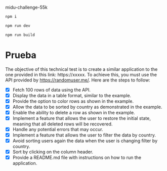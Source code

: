 midu-challenge-55k

```bash
npm i

npm run dev

npm run build
```


# Prueba
The objective of this technical test is to create a similar application to the one provided in this link: https://xxxxx. To achieve this, you must use the API provided by https://randomuser.me/.
Here are the steps to follow:
- [x] Fetch 100 rows of data using the API.
- [x] Display the data in a table format, similar to the example.
- [x] Provide the option to color rows as shown in the example.
- [x] Allow the data to be sorted by country as demonstrated in the example.
- [x] Enable the ability to delete a row as shown in the example.
- [x] Implement a feature that allows the user to restore the initial state, meaning that all deleted rows will be recovered.
- [x] Handle any potential errors that may occur.
- [x] Implement a feature that allows the user to filter the data by country.
- [x] Avoid sorting users again the data when the user is changing filter by country. 
- [x] Sort by clicking on the column header.
- [x] Provide a README.md file with instructions on how to run the application.